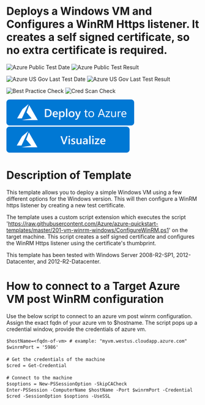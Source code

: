 # Deploys a Windows VM and Configures a WinRM Https listener. It creates a self signed certificate, so no extra certificate is required.

![Azure Public Test Date](https://azurequickstartsservice.blob.core.windows.net/badges/201-vm-winrm-windows/PublicLastTestDate.svg)
![Azure Public Test Result](https://azurequickstartsservice.blob.core.windows.net/badges/201-vm-winrm-windows/PublicDeployment.svg)

![Azure US Gov Last Test Date](https://azurequickstartsservice.blob.core.windows.net/badges/201-vm-winrm-windows/FairfaxLastTestDate.svg)
![Azure US Gov Last Test Result](https://azurequickstartsservice.blob.core.windows.net/badges/201-vm-winrm-windows/FairfaxDeployment.svg)

![Best Practice Check](https://azurequickstartsservice.blob.core.windows.net/badges/201-vm-winrm-windows/BestPracticeResult.svg)
![Cred Scan Check](https://azurequickstartsservice.blob.core.windows.net/badges/201-vm-winrm-windows/CredScanResult.svg)

[![Deploy To Azure](https://raw.githubusercontent.com/Azure/azure-quickstart-templates/master/1-CONTRIBUTION-GUIDE/images/deploytoazure.svg?sanitize=true)](https://portal.azure.com/#create/Microsoft.Template/uri/https%3A%2F%2Fraw.githubusercontent.com%2FAzure%2Fazure-quickstart-templates%2Fmaster%2F201-vm-winrm-windows%2Fazuredeploy.json)
[![Visualize](https://raw.githubusercontent.com/Azure/azure-quickstart-templates/master/1-CONTRIBUTION-GUIDE/images/visualizebutton.svg?sanitize=true)](http://armviz.io/#/?load=https%3A%2F%2Fraw.githubusercontent.com%2FAzure%2Fazure-quickstart-templates%2Fmaster%2F201-vm-winrm-windows%2Fazuredeploy.json)

# Description of Template

This template allows you to deploy a simple Windows VM using a few different
options for the Windows version. This will then configure a WinRM https listener
by creating a new test certificate.

The template uses a custom script extension which executes the script
'https://raw.githubusercontent.com/Azure/azure-quickstart-templates/master/201-vm-winrm-windows/ConfigureWinRM.ps1'
on the target machine. This script creates a self signed certificate and
configures the WinRM Https listener using the certificate's thumbprint.

This template has been tested with Windows Server 2008-R2-SP1, 2012-Datacenter,
and 2012-R2-Datacenter.

# How to connect to a Target Azure VM post WinRM configuration

Use the below script to connect to an azure vm post winrm configuration. Assign
the exact fqdn of your azure vm to \$hostname. The script pops up a credential
window, provide the credentials of azure vm.

    $hostName=<fqdn-of-vm> # example: "myvm.westus.cloudapp.azure.com"
    $winrmPort = '5986'

    # Get the credentials of the machine
    $cred = Get-Credential

    # Connect to the machine
    $soptions = New-PSSessionOption -SkipCACheck
    Enter-PSSession -ComputerName $hostName -Port $winrmPort -Credential $cred -SessionOption $soptions -UseSSL
